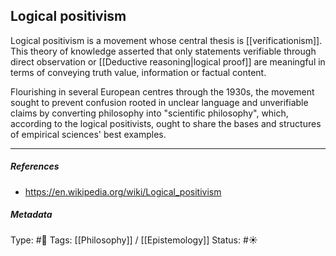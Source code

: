 ## Logical positivism # 

Logical positivism is a movement whose central thesis is [[verificationism]]. This theory of knowledge asserted that only statements verifiable through direct observation or [[Deductive reasoning|logical proof]] are meaningful in terms of conveying truth value, information or factual content.

Flourishing in several European centres through the 1930s, the movement sought to prevent confusion rooted in unclear language and unverifiable claims by converting philosophy into "scientific philosophy", which, according to the logical positivists, ought to share the bases and structures of empirical sciences' best examples.

___

##### References

- https://en.wikipedia.org/wiki/Logical_positivism

##### Metadata

Type: #🔴 
Tags: [[Philosophy]] / [[Epistemology]]
Status: #☀️ 